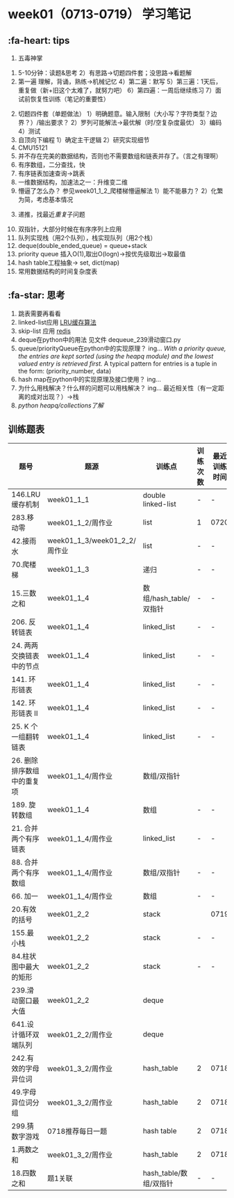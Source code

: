 # week01（0713-0719） 学习笔记
## :fa-heart: tips
1. 五毒神掌
  1) 5-10分钟：读题&思考
  2）有思路->切题四件套；没思路->看题解
  3) 第一遍 理解，背诵，熟练->机械记忆 
  4）第二遍：默写
  5）第三遍：1天后，重复做（新+旧这个太难了，就努力吧）
  6）第四遍：一周后继续练习
  7）面试前恢复性训练（笔记的重要性）
2. 切题四件套（单题做法）
  1）明确题意。输入限制（大小写？字符类型？边界？）/输出要求？
  2）罗列可能解法->最优解（时/空复杂度最优）
  3）编码
  4）测试
3. 自顶向下编程
  1）确定主干逻辑
  2）研究实现细节
4. CMU15121
5. 并不存在完美的数据结构，否则也不需要数组和链表并存了。（言之有理啊）
6. 有序数组，二分查找，快
7. 有序链表加速查询->跳表
8. 一维数据结构，加速法之一：升维变二维
9. 懵逼了怎么办？ 参见week01_1_2_爬楼梯懵逼解法
  1）能不能暴力？
  2）化繁为简，考虑基本情况
  3) 递推，找最近*重复*子问题
10. 双指针，大部分时候在有序序列上应用
11. 队列实现栈（用2个队列），栈实现队列（用2个栈）
12. deque(double_ended_queue) = queue+stack
13. priority queue 插入O(1),取出O(logn)->按优先级取出->取最值
14. hash table工程抽象-> set, dict(map)
15. 常用数据结构的时间复杂度表

##  :fa-star: 思考
1. 跳表需要再看看
2. linked-list应用 [LRU缓存算法](https://www.jianshu.com/p/b1ab4a170c3c) 
3. skip-list 应用 [redis](https://www.zhihu.com/question/20202931)
4. deque在python中的用法
见文件 dequeue_239滑动窗口.py
5. queue/priorityQueue在python中的实现原理？
ing...
*With a priority queue, the entries are kept sorted (using the heapq module) and the lowest valued entry is retrieved first.*
A typical pattern for entries is a tuple in the form: (priority_number, data)
6. hash map在python中的实现原理及接口使用？
ing...
7. 为什么用栈解决？什么样的问题可以用栈解决？
ing...
最近相关性（有一定距离的成对出现？）->栈
8. *python heapq/collections了解*
## 训练题表

| 题号 |题源| 训练点 | 训练次数  |最近训练时间|
| --------   |------ | ----- | ----  |----|
|146.LRU缓存机制|week01_1_1|double linked-list|-|-|
|283.移动零|week01_1_2/周作业|list|1|0720|
|42.接雨水|week01_1_3/week01_2_2/周作业|list|-|-|
|70.爬楼梯|week01_1_3|递归|-|-|
|15.三数之和|week01_1_4|数组/hash_table/双指针|-|-|
|206. 反转链表|week01_1_4|linked_list|-|-|
|24. 两两交换链表中的节点|week01_1_4|linked_list|-|-|
|141. 环形链表|week01_1_4|linked_list|-|-|
|142. 环形链表 II|week01_1_4|linked_list|-|-|
|25. K 个一组翻转链表|week01_1_4|linked_list|-|-|
|26. 删除排序数组中的重复项|week01_1_4/周作业|数组/双指针|||
|189. 旋转数组|week01_1_4|数组|-|-|
|21. 合并两个有序链表|week01_1_4/周作业|linked_list|-|-|
|88. 合并两个有序数组|week01_1_4/周作业|数组/双指针|-|-|
|66. 加一|week01_1_4/周作业|数组|-|-|
|20.有效的括号|week01_2_2|stack||0719|
|155.最小栈|week01_2_2|stack|-|-|
|84.柱状图中最大的矩形|week01_2_2|stack|-|-|
|239.滑动窗口最大值|week01_2_2|deque|||
|641.设计循环双端队列|week01_2_2/周作业|deque|||
| 242.有效的字母异位词|week01_3_2/周作业|hash_table|2|0718|
| 49.字母异位词分组|week01_3_2/周作业 |hash_table|2|0718|
| 299.猜数字游戏 |0718推荐每日一题|hash table|2|0718|
| 1.两数之和|week01_3_2/周作业 | hash_table | 2 |0718|
| 18.四数之和|题1关联 | hash_table/数组/双指针| - |-|
